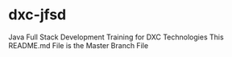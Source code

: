 # dxc-jfsd
Java Full Stack Development Training for DXC Technologies
This README.md File is the Master Branch File
